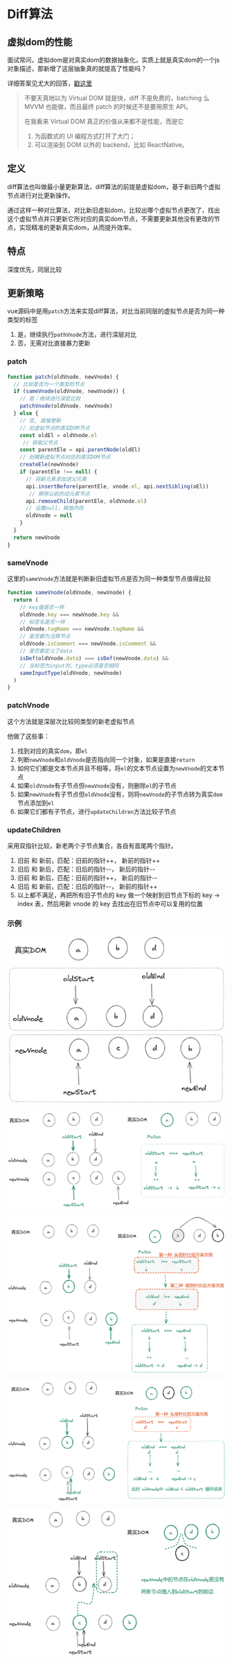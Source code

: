 # Diff算法

## 虚拟dom的性能

面试常问，虚拟dom是对真实dom的数据抽象化，实质上就是真实dom的一个js对象描述，那新增了这层抽象真的就提高了性能吗？

详细答案见尤大的回答，[戳这里](https://www.zhihu.com/question/31809713/answer/53544875)

>不要天真地以为 Virtual DOM 就是快，diff 不是免费的，batching 么 MVVM 也能做，而且最终 patch 的时候还不是要用原生 API。
>
>在我看来 Virtual DOM 真正的价值从来都不是性能，而是它
>
>1. 为函数式的 UI 编程方式打开了大门；
>2. 可以渲染到 DOM 以外的 backend，比如 ReactNative。

## 定义

diff算法也叫做最小量更新算法，diff算法的前提是虚拟dom，基于新旧两个虚拟节点进行对比更新操作。

通过这样一种对比算法，对比新旧虚拟dom，比较出哪个虚拟节点更改了，找出这个虚拟节点并只更新它所对应的真实dom节点，不需要更新其他没有更改的节点，实现精准的更新真实dom，从而提升效率。

## 特点

深度优先，同层比较

## 更新策略

vue源码中是用`patch`方法来实现diff算法，对比当前同层的虚拟节点是否为同一种类型的标签

1. 是，继续执行`pathVnode`方法，进行深层对比
2. 否，无需对比直接暴力更新

### patch

```js
function patch(oldVnode, newVnode) {
  // 比较是否为一个类型的节点
  if (sameVnode(oldVnode, newVnode)) {
    // 是：继续进行深层比较
    patchVnode(oldVnode, newVnode)
  } else {
    // 否, 直接更新
    // 旧虚拟节点的真实DOM节点
    const oldEl = oldVnode.el 
     // 获取父节点
    const parentEle = api.parentNode(oldEl)
    // 创建新虚拟节点对应的真实DOM节点
    createEle(newVnode) 
    if (parentEle !== null) {
      // 将新元素添加进父元素
      api.insertBefore(parentEle, vnode.el, api.nextSibling(oEl)) 
       // 移除以前的旧元素节点
      api.removeChild(parentEle, oldVnode.el) 
      // 设置null，释放内存
      oldVnode = null
    }
  }
  return newVnode
}
```

### sameVnode

这里的`sameVnode`方法就是判断新旧虚拟节点是否为同一种类型节点值得比较

```js
function sameVnode(oldVnode, newVnode) {
  return (
    // key值是否一样
    oldVnode.key === newVnode.key && 
    // 标签名是否一样
    oldVnode.tagName === newVnode.tagName && 
    // 是否都为注释节点
    oldVnode.isComment === newVnode.isComment &&
    // 是否都定义了data
    isDef(oldVnode.data) === isDef(newVnode.data) && 
    // 当标签为input时，type必须是否相同
    sameInputType(oldVnode, newVnode) 
  )
}
```

### patchVnode

这个方法就是深层次比较同类型的新老虚拟节点

他做了这些事：

1. 找到对应的真实`dom`，即`el`
2. 判断`newVnode`和`oldVnode`是否指向同一个对象，如果是直接`return`
3. 如何它们都是文本节点并且不相等，将`el`的文本节点设置为`newVnode`的文本节点
4. 如果`oldVnode`有子节点但`newVnode`没有，则删除`el`的子节点
5. 如果`newVnode`有子节点但`oldVnode`没有，则将`newVnode`的子节点转为真实`dom`节点添加到`el`
6. 如果它们都有子节点，进行`updateChildren`方法比较子节点

### updateChildren

采用双指针比较，新老两个子节点集合，各自有首尾两个指针。

1. 旧前 和 新前，匹配：旧前的指针++， 新前的指针++
2. 旧后 和 新后，匹配：旧后的指针--， 新后的指针--
3. 旧前 和 新后，匹配：旧前的指针++， 新后的指针--
4. 旧后 和 新前，匹配：旧后的指针--， 新前的指针++
5. 以上都不满足，再把所有旧子节点的 key 做一个映射到旧节点下标的 key -> index 表，然后用新 vnode 的 key 去找出在旧节点中可以复用的位置

### 示例

![diff](./assets/diff/1.png)

![diff](./assets/diff/2.png)

![diff](./assets/diff/3.png)

![diff](./assets/diff/4.png)

![diff](./assets/diff/5.png)
